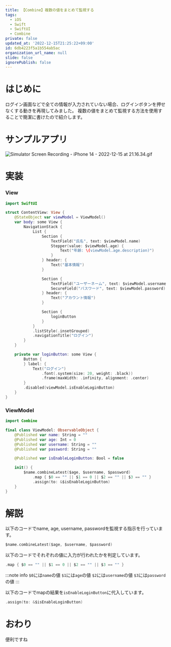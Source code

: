```yaml
---
title: 【Combine】複数の値をまとめて監視する
tags:
  - iOS
  - Swift
  - SwiftUI
  - Combine
private: false
updated_at: '2022-12-15T21:25:22+09:00'
id: 6db4223f5a1b554ab5ac
organization_url_name: null
slide: false
ignorePublish: false
---
```

# はじめに
ログイン画面などで全ての情報が入力されていない場合、ログインボタンを押せなくする動きを再現してみました。
複数の値をまとめて監視する方法を使用することで簡潔に書けたので紹介します。

# サンプルアプリ
![Simulator Screen Recording - iPhone 14 - 2022-12-15 at 21.16.34.gif](https://qiita-image-store.s3.ap-northeast-1.amazonaws.com/0/1745371/d0cabd1b-b58e-26fc-b9bd-a39d0d7bba11.gif)

# 実装
### View
```swift
import SwiftUI

struct ContentView: View {
    @StateObject var viewModel = ViewModel()
    var body: some View {
        NavigationStack {
            List {
                Section {
                    TextField("氏名", text: $viewModel.name)
                    Stepper(value: $viewModel.age) {
                        Text("年齢: \(viewModel.age.description)")
                    }
                } header: {
                    Text("基本情報")
                }

                Section {
                    TextField("ユーザーネーム", text: $viewModel.username)
                    SecureField("パスワード", text: $viewModel.password)
                } header: {
                    Text("アカウント情報")
                }

                Section {
                    loginButton
                }
            }
            .listStyle(.insetGrouped)
            .navigationTitle("ログイン")
        }
    }

    private var loginButton: some View {
        Button {
        } label: {
            Text("ログイン")
                .font(.system(size: 20, weight: .black))
                .frame(maxWidth: .infinity, alignment: .center)
        }
        .disabled(viewModel.isEnableLoginButton)
    }
}
```

### ViewModel
```swift
import Combine

final class ViewModel: ObservableObject {
    @Published var name: String = ""
    @Published var age: Int = 0
    @Published var username: String = ""
    @Published var password: String = ""

    @Published var isEnableLoginButton: Bool = false

    init() {
        $name.combineLatest($age, $username, $password)
            .map { $0 == "" || $1 == 0 || $2 == "" || $3 == "" }
            .assign(to: &$isEnableLoginButton)
    }
}
```

# 解説
以下のコードでname, age, username, passwordを監視する指示を行っています。
```swift
$name.combineLatest($age, $username, $password)
```

以下のコードでそれぞれの値に入力が行われたかを判定しています。
```swift
.map { $0 == "" || $1 == 0 || $2 == "" || $3 == "" }
```
:::note info
`$0`には`name`の値
`$1`には`age`の値
`$2`には`username`の値
`$3`には`password`の値
:::

以下のコードでmapの結果を`isEnableLoginButton`に代入しています。
```swift
.assign(to: &$isEnableLoginButton)
```

# おわり
便利ですね
